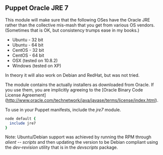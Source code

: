 ## Puppet Oracle JRE 7

This module will make sure that the following OSes have the Oracle JRE rather than the
collective mis-mash that you get from various OS vendors. (Sometimes that is OK, but
consistency trumps ease in my books.)

* Ubuntu - 32 bit
* Ubuntu - 64 bit
* CentOS - 32 bit
* CentOS - 64 bit
* OSX (tested on 10.8.2)
* Windows (tested on XP)

In theory it will also work on Debian and RedHat, but was not tried.

The module contains the actually installers as downloaded from Oracle. If you use them,
you are implicitly agreeing to the [Oracle Binary Code License Agreement] (http://www.oracle.com/technetwork/java/javase/terms/license/index.html).

To use in your Puppet manifests, include the _jre7_ module.

```ruby
node default {
  include jre7
}
```

Note: Ubuntu/Debian support was achieved by running the RPM through _alient -- scripts_ and
then updating the version to be Debian compliant using the _dev-revision_ utility that is in
the _devscripts_ package.